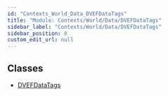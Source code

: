 ```yaml
---
id: "Contexts_World_Data_DVEFDataTags"
title: "Module: Contexts/World/Data/DVEFDataTags"
sidebar_label: "Contexts/World/Data/DVEFDataTags"
sidebar_position: 0
custom_edit_url: null
---
```


## Classes

- [DVEFDataTags](../classes/Contexts_World_Data_DVEFDataTags.DVEFDataTags.md)
